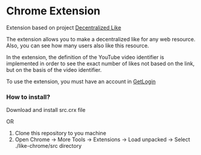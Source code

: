 # Chrome Extension

Extension based on project [Decentralized Like](https://github.com/GetLoginEth/like)

The extension allows you to make a decentralized like for any web resource. Also, you can see how many users also like this resource.

In the extension, the definition of the YouTube video identifier is implemented in order to see the exact number of likes not based on the link, but on the basis of the video identifier.

To use the extension, you must have an account in [GetLogin](https://github.com/GetLoginEth/login)
### How to install?

Download and install src.crx file

OR

1) Clone this repository to you machine
2) Open Chrome -> More Tools -> Extensions -> Load unpacked -> Select ./like-chrome/src directory
